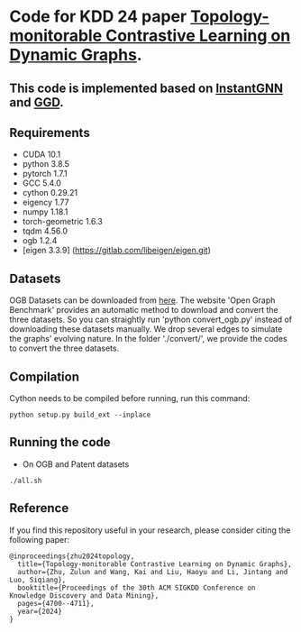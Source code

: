 # Code for KDD 24 paper [Topology-monitorable Contrastive Learning on Dynamic Graphs](https://dl.acm.org/doi/10.1145/3637528.3671777).


## This code is implemented based on  [InstantGNN](https://github.com/zheng-yp/InstantGNN.git) and [GGD](https://github.com/zyzisastudyreallyhardguy/Graph-Group-Discrimination.git).

## Requirements
- CUDA 10.1
- python 3.8.5
- pytorch 1.7.1
- GCC 5.4.0
- cython 0.29.21
- eigency 1.77
- numpy 1.18.1
- torch-geometric 1.6.3 
- tqdm 4.56.0
- ogb 1.2.4
- [eigen 3.3.9] (https://gitlab.com/libeigen/eigen.git)

## Datasets
OGB Datasets can be downloaded from [here](https://ogb.stanford.edu). The website 'Open Graph Benchmark' provides an automatic method to download and convert the three datasets. So you can straightly run 'python convert_ogb.py' instead of downloading these datasets manually. We drop several edges to simulate the graphs' evolving nature. In the folder './convert/', we provide the codes to convert the three datasets.


## Compilation
Cython needs to be compiled before running, run this command:
```
python setup.py build_ext --inplace
```

## Running the code
- On OGB and Patent datasets
```
./all.sh
```
## Reference
If you find this repository useful in your research, please consider citing the following paper:
```
@inproceedings{zhu2024topology,
  title={Topology-monitorable Contrastive Learning on Dynamic Graphs},
  author={Zhu, Zulun and Wang, Kai and Liu, Haoyu and Li, Jintang and Luo, Siqiang},
  booktitle={Proceedings of the 30th ACM SIGKDD Conference on Knowledge Discovery and Data Mining},
  pages={4700--4711},
  year={2024}
}
```
